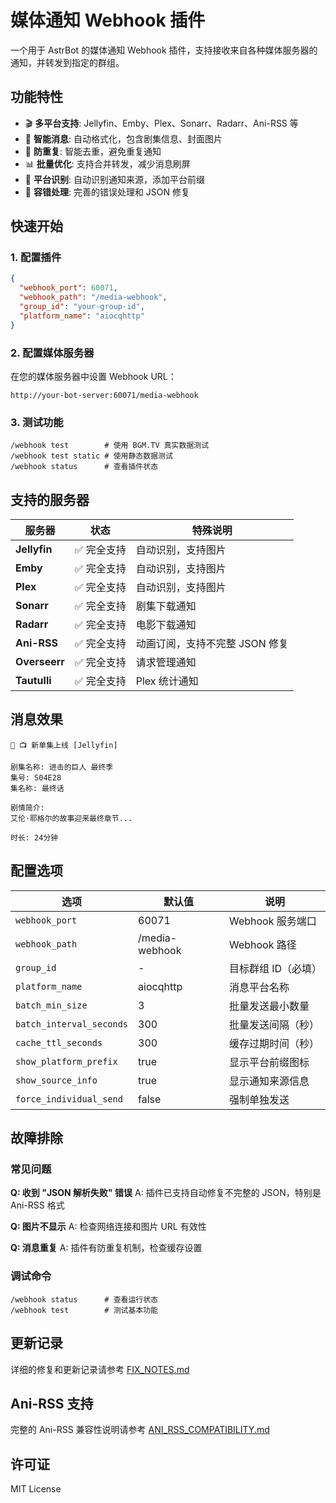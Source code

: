 # 媒体通知 Webhook 插件

一个用于 AstrBot 的媒体通知 Webhook 插件，支持接收来自各种媒体服务器的通知，并转发到指定的群组。

## 功能特性

- 🎬 **多平台支持**: Jellyfin、Emby、Plex、Sonarr、Radarr、Ani-RSS 等
- 📱 **智能消息**: 自动格式化，包含剧集信息、封面图片
- 🔄 **防重复**: 智能去重，避免重复通知
- 📊 **批量优化**: 支持合并转发，减少消息刷屏
- 🎯 **平台识别**: 自动识别通知来源，添加平台前缀
- 🔧 **容错处理**: 完善的错误处理和 JSON 修复

## 快速开始

### 1. 配置插件
```json
{
  "webhook_port": 60071,
  "webhook_path": "/media-webhook",
  "group_id": "your-group-id",
  "platform_name": "aiocqhttp"
}
```

### 2. 配置媒体服务器
在您的媒体服务器中设置 Webhook URL：
```
http://your-bot-server:60071/media-webhook
```

### 3. 测试功能
```
/webhook test        # 使用 BGM.TV 真实数据测试
/webhook test static # 使用静态数据测试
/webhook status      # 查看插件状态
```

## 支持的服务器

| 服务器 | 状态 | 特殊说明 |
|--------|------|----------|
| **Jellyfin** | ✅ 完全支持 | 自动识别，支持图片 |
| **Emby** | ✅ 完全支持 | 自动识别，支持图片 |
| **Plex** | ✅ 完全支持 | 自动识别，支持图片 |
| **Sonarr** | ✅ 完全支持 | 剧集下载通知 |
| **Radarr** | ✅ 完全支持 | 电影下载通知 |
| **Ani-RSS** | ✅ 完全支持 | 动画订阅，支持不完整 JSON 修复 |
| **Overseerr** | ✅ 完全支持 | 请求管理通知 |
| **Tautulli** | ✅ 完全支持 | Plex 统计通知 |

## 消息效果

```
🤖 📺 新单集上线 [Jellyfin]

剧集名称: 进击的巨人 最终季
集号: S04E28
集名称: 最终话

剧情简介:
艾伦·耶格尔的故事迎来最终章节...

时长: 24分钟
```

## 配置选项

| 选项 | 默认值 | 说明 |
|------|--------|------|
| `webhook_port` | 60071 | Webhook 服务端口 |
| `webhook_path` | /media-webhook | Webhook 路径 |
| `group_id` | - | 目标群组 ID（必填） |
| `platform_name` | aiocqhttp | 消息平台名称 |
| `batch_min_size` | 3 | 批量发送最小数量 |
| `batch_interval_seconds` | 300 | 批量发送间隔（秒） |
| `cache_ttl_seconds` | 300 | 缓存过期时间（秒） |
| `show_platform_prefix` | true | 显示平台前缀图标 |
| `show_source_info` | true | 显示通知来源信息 |
| `force_individual_send` | false | 强制单独发送 |

## 故障排除

### 常见问题

**Q: 收到 "JSON 解析失败" 错误**
A: 插件已支持自动修复不完整的 JSON，特别是 Ani-RSS 格式

**Q: 图片不显示**
A: 检查网络连接和图片 URL 有效性

**Q: 消息重复**
A: 插件有防重复机制，检查缓存设置

### 调试命令
```
/webhook status      # 查看运行状态
/webhook test        # 测试基本功能
```

## 更新记录

详细的修复和更新记录请参考 [FIX_NOTES.md](FIX_NOTES.md)

## Ani-RSS 支持

完整的 Ani-RSS 兼容性说明请参考 [ANI_RSS_COMPATIBILITY.md](ANI_RSS_COMPATIBILITY.md)

## 许可证

MIT License
